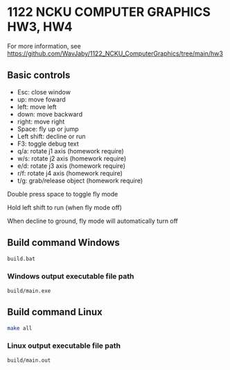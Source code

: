 
# 1122 NCKU COMPUTER GRAPHICS HW3, HW4

For more information, see <https://github.com/WavJaby/1122_NCKU_ComputerGraphics/tree/main/hw3>

## Basic controls

- Esc: close window
- up: move foward
- left: move left
- down: move backward
- right: move right
- Space: fly up or jump
- Left shift: decline or run
- F3: toggle debug text
- q/a: rotate j1 axis (homework require)
- w/s: rotate j2 axis (homework require)
- e/d: rotate j3 axis (homework require)
- r/f: rotate j4 axis (homework require)
- t/g: grab/release object (homework require)

Double press space to toggle fly mode

Hold left shift to run (when fly mode off)

When decline to ground, fly mode will automatically turn off

## Build command Windows

```bash
build.bat
```

### Windows output executable file path

`build/main.exe`

## Build command Linux

```bash
make all
```

### Linux output executable file path

`build/main.out`
